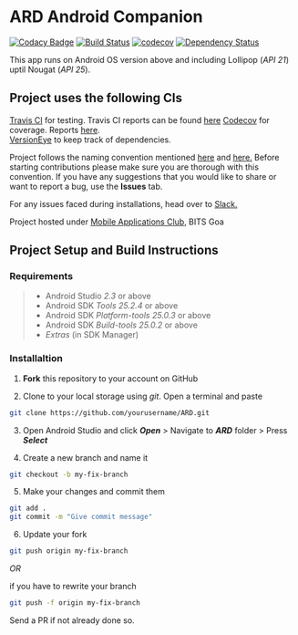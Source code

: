 # ARD Android Companion
[![Codacy Badge](https://api.codacy.com/project/badge/Grade/1fc788215a9b42b3bb6354ae0a1ac7ce)](https://www.codacy.com/app/kukreja-vikramaditya/ARD?utm_source=github.com&utm_medium=referral&utm_content=MobileApplicationsClub/ARD&utm_campaign=badger)
[![Build Status](https://api.travis-ci.com/MobileApplicationsClub/ARD.svg?token=PosPSPTbkNM2WxfmyvGE&branch=master)](https://travis-ci.com/MobileApplicationsClub/ARD)
[![codecov](https://codecov.io/gh/MobileApplicationsClub/ARD/branch/master/graph/badge.svg?token=aoOIeczRVC)](https://codecov.io/gh/MobileApplicationsClub/ARD)
[![Dependency Status](https://www.versioneye.com/user/projects/5949512e6725bd0063d1dac5/badge.svg?style=flat-square)](https://www.versioneye.com/user/projects/5949512e6725bd0063d1dac5)

This app runs on Android OS version above and including Lollipop (*API 21*) uptil Nougat (*API 25*).

## Project uses the following CIs
[Travis CI](https://www.travis-ci.com) for testing. Travis CI reports can be found [here](https://travis-ci.com/MobileApplicationsClub/ARD)
[Codecov](https://codecov.io/gh) for coverage. Reports [here](https://codecov.io/gh/MobileApplicationsClub/ARD).<br>
[VersionEye](https://www.versioneye.com/user/projects/5949512e6725bd0063d1dac5?child=summary)  to keep track of dependencies.


 Project follows the naming convention mentioned [here](http://jeroenmols.com/blog/2016/03/07/resourcenaming/) and [here.](https://github.com/ribot/android-guidelines/blob/master/project_and_code_guidelines.md) Before starting contributions please make sure you are thorough with this convention. If you have any suggestions that you would like to share or want to report a bug, use the **Issues** tab.

For any issues faced during installations, head over to [Slack.](https://macbitsgoa.slack.com)

Project hosted under [Mobile Applications Club](https://github.com/MobileApplicationsClub), BITS Goa

## Project Setup and Build Instructions

### Requirements

> - Android Studio *2.3* or above
> - Android SDK *Tools 25.2.4* or above
> - Android SDK *Platform-tools 25.0.3* or above
> - Android SDK *Build-tools 25.0.2* or above
> - *Extras* (in SDK Manager)

### Installaltion

1. **Fork** this repository to your account on GitHub
 
2. Clone to your local storage using *git*. Open a terminal and paste

```bash
git clone https://github.com/yourusername/ARD.git
```

3. Open Android Studio and click ***Open*** > Navigate to ***ARD***  folder > Press ***Select***

4. Create a new branch and name it 

```bash
git checkout -b my-fix-branch
```

5. Make your changes and commit them
```bash
git add .
git commit -m "Give commit message"
```

6. Update your fork

```bash
git push origin my-fix-branch
```
_OR_

if you have to rewrite your branch

```bash
git push -f origin my-fix-branch
```

Send a PR if not already done so.


